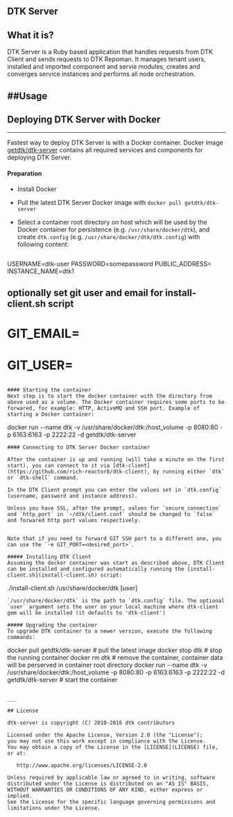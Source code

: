 ## DTK Server

What it is?
--------------
DTK Server is a Ruby based application that handles requests from DTK Client and sends requests to DTK Repoman. It manages tenant users, installed and imported component and servie modules, creates and converges service instances and performs all node orchestration. 


##Usage
-------------
## Deploying DTK Server with Docker
___  
Fastest way to deploy  DTK Server is with a Docker container. Docker image [getdtk/dtk-server](https://hub.docker.com/r/getdtk/dtk-server/) contains all required services and components for deploying DTK Server.

#### Preparation
- Install Docker   
 
- Pull the latest DTK Server Docker image with `docker pull getdtk/dtk-server`

- Select a container root directory on host which will be used by the Docker container for persistence (e.g. `/usr/share/docker/dtk`), and create `dtk.config` (e.g. `/usr/share/docker/dtk/dtk.config`) with following content:

   ```
USERNAME=dtk-user
PASSWORD=somepassword
PUBLIC_ADDRESS=<public address of the docker host>
INSTANCE_NAME=dtk1
## optionally set git user and email for install-client.sh script
# GIT_EMAIL=
# GIT_USER=
   ```  

#### Starting the container
Next step is to start the docker container with the directory from above used as a volume. The Docker container requires some ports to be forwared, for example: HTTP, ActiveMQ and SSH port. Example of starting a Docker container:  
   
```
docker run --name dtk -v /usr/share/docker/dtk:/host_volume -p 8080:80 -p 6163:6163 -p 2222:22 -d getdtk/dtk-server  
```
#### Connecting to DTK Server Docker container

After the container is up and running (will take a minute on the first start), you can connect to it via [dtk-client](https://github.com/rich-reactor8/dtk-client), by running either `dtk` or `dtk-shell` command.

In the DTK Client prompt you can enter the values set in `dtk.config` (username, password and instance address).   

Unless you have SSL, after the prompt, values for `secure_connection` and `http_port` in `~/dtk/client.conf` should be changed to `false` and forwared http port values respectively.  


Note that if you need to forward GIT SSH port to a different one, you can use the `-e GIT_PORT=<desired_port>`.

##### Installing DTK Client  
Assuming the docker container was start as described above, DTK Client can be installed and configured automatically running the [install-client.sh](install-client.sh) script:  
```
./install-client.sh /usr/share/docker/dtk [user]
```  
`/usr/share/docker/dtk` is the path to `dtk.config` file. The optional `user` argument sets the user on your local machine where dtk-client gem will be installed (it defaults to 'dtk-client')  

##### Upgrading the container
To upgrade DTK container to a newer version, execute the following commands:

```
docker pull getdtk/dtk-server # pull the latest image 
docker stop dtk # stop the running container
docker rm dtk # remove the container, container data will be perserved in container root directory 
docker run --name dtk -v /usr/share/docker/dtk:/host_volume -p 8080:80 -p 6163:6163 -p 2222:22 -d getdtk/dtk-server # start the container 
```

___

## License

dtk-server is copyright (C) 2010-2016 dtk contributors

Licensed under the Apache License, Version 2.0 (the "License");
you may not use this work except in compliance with the License.
You may obtain a copy of the License in the [LICENSE](LICENSE) file, or at:

   http://www.apache.org/licenses/LICENSE-2.0

Unless required by applicable law or agreed to in writing, software
distributed under the License is distributed on an "AS IS" BASIS,
WITHOUT WARRANTIES OR CONDITIONS OF ANY KIND, either express or implied.
See the License for the specific language governing permissions and
limitations under the License.
